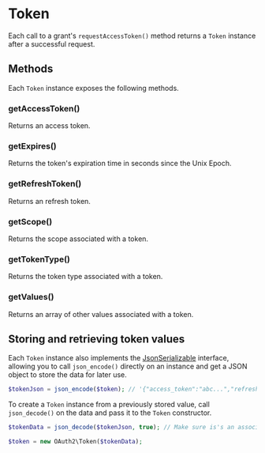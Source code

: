 # Token
Each call to a grant's `requestAccessToken()` method returns a `Token` instance after a successful request.

## Methods
Each `Token` instance exposes the following methods.

### getAccessToken()
Returns an access token.

### getExpires()
Returns the token's expiration time in seconds since the Unix Epoch.

### getRefreshToken()
Returns an refresh token.

### getScope()
Returns the scope associated with a token.

### getTokenType()
Returns the token type associated with a token.

### getValues()
Returns an array of other values associated with a token.

## Storing and retrieving token values
Each `Token` instance also implements the [JsonSerializable](https://www.php.net/manual/en/class.jsonserializable.php) interface, allowing you to call `json_encode()` directly on an instance and get a JSON object to store the data for later use.

```php
$tokenJson = json_encode($token); // '{"access_token":"abc...","refresh_token":"123..."}'
```

To create a `Token` instance from a previously stored value, call `json_decode()` on the data and pass it to the `Token` constructor.

```php
$tokenData = json_decode($tokenJson, true); // Make sure is's an associative array

$token = new OAuth2\Token($tokenData);
```
